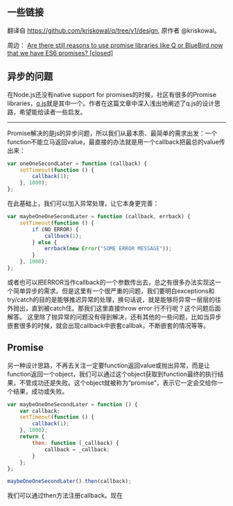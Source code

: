 ## 一些链接
翻译自 https://github.com/kriskowal/q/tree/v1/design, 原作者 @kriskowal。

周边：
[Are there still reasons to use promise libraries like Q or BlueBird now that we have ES6 promises? [closed]
](https://stackoverflow.com/questions/34960886/are-there-still-reasons-to-use-promise-libraries-like-q-or-bluebird-now-that-we)


## 异步的问题

在Node.js还没有native support for promises的时候，社区有很多的Promise libraries，[q.js](https://github.com/kriskowal/q)就是其中一个。作者在这篇文章中深入浅出地阐述了q.js的设计思路，希望能给读者一些启发。
<hr />

Promise解决的是js的异步问题，所以我们从最本质、最简单的需求出发：一个function不能立马返回value，最直接的办法就是用一个callback把最总的value传出来：
```javascript
var oneOneSecondLater = function (callback) {
    setTimeout(function () {
        callback(1);
    }, 1000);
};
```
在此基础上，我们可以加入异常处理，让它本身更完善：
```javascript
var maybeOneOneSecondLater = function (callback, errback) {
    setTimeout(function () {
        if (NO ERROR) {
            callback(1);
        } else {
            errback(new Error("SOME ERROR MESSAGE"));
        }
    }, 1000);
};
```
或者也可以把ERROR当作callback的一个参数传出去，总之有很多办法实现这一个简单异步的需求。但是这里有一个很严重的问题，我们要明白exceptions和try/catch的目的是能够推迟异常的处理，换句话说，就是能够将异常一层层的往外抛出，直到被catch住。那我们这里直接throw error 行不行呢？这个问题后面解答。
这里除了抛异常的问题没有得到解决，还有其他的一些问题，比如当异步嵌套很多的时候，就会出现callback中嵌套callbak，不断嵌套的情况等等。

## Promise
另一种设计思路，不再去关注一定要function返回value或抛出异常，而是让function返回一个object，我们可以通过这个object获取到function最终的执行结果，不管成功还是失败。这个object就被称为“promise”，表示它一定会交给你一个结果，成功或失败。
```javascript
var maybeOneOneSecondLater = function () {
    var callback;
    setTimeout(function () {
        callback(1);
    }, 1000);
    return {
        then: function (_callback) {
            callback = _callback;
        }
    };
};

maybeOneOneSecondLater().then(callback);
```
我们可以通过then方法注册callback。现在
